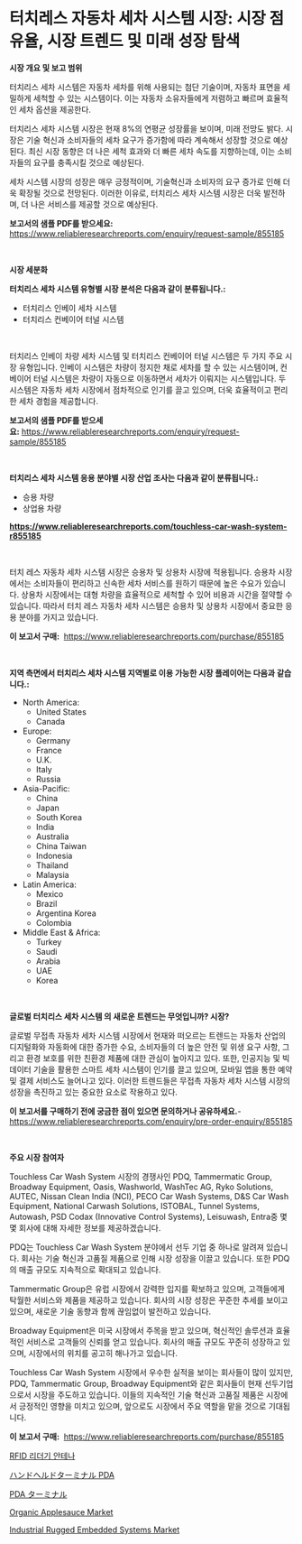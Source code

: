 <p><h1>터치레스 자동차 세차 시스템 시장: 시장 점유율, 시장 트렌드 및 미래 성장 탐색</h1></p><p><strong>시장 개요 및 보고 범위</strong></p>
<p><p>터치리스 세차 시스템은 자동차 세차를 위해 사용되는 첨단 기술이며, 자동차 표면을 세밀하게 세척할 수 있는 시스템이다. 이는 자동차 소유자들에게 저렴하고 빠르며 효율적인 세차 옵션을 제공한다.</p><p>터치리스 세차 시스템 시장은 현재 8%의 연평균 성장률을 보이며, 미래 전망도 밝다. 시장은 기술 혁신과 소비자들의 세차 요구가 증가함에 따라 계속해서 성장할 것으로 예상된다. 최신 시장 동향은 더 나은 세척 효과와 더 빠른 세차 속도를 지향하는데, 이는 소비자들의 요구를 충족시킬 것으로 예상된다.</p><p>세차 시스템 시장의 성장은 매우 긍정적이며, 기술혁신과 소비자의 요구 증가로 인해 더욱 확장될 것으로 전망된다. 이러한 이유로, 터치리스 세차 시스템 시장은 더욱 발전하며, 더 나은 서비스를 제공할 것으로 예상된다.</p></p>
<p><strong>보고서의 샘플 PDF를 받으세요:</strong> <a href="https://www.reliableresearchreports.com/enquiry/request-sample/855185">https://www.reliableresearchreports.com/enquiry/request-sample/855185</a></p>
<p>&nbsp;</p>
<p><strong>시장 세분화</strong></p>
<p><strong>터치리스 세차 시스템 유형별 시장 분석은 다음과 같이 분류됩니다.:</strong></p>
<p><ul><li>터치리스 인베이 세차 시스템</li><li>터치리스 컨베이어 터널 시스템</li></ul></p>
<p>&nbsp;</p>
<p><p>터치리스 인베이 차량 세차 시스템 및 터치리스 컨베이어 터널 시스템은 두 가지 주요 시장 유형입니다. 인베이 시스템은 차량이 정지한 채로 세차를 할 수 있는 시스템이며, 컨베이어 터널 시스템은 차량이 자동으로 이동하면서 세차가 이뤄지는 시스템입니다. 두 시스템은 자동차 세차 시장에서 점차적으로 인기를 끌고 있으며, 더욱 효율적이고 편리한 세차 경험을 제공합니다.</p></p>
<p><strong>보고서의 샘플 PDF를 받으세요:</strong>&nbsp;<a href="https://www.reliableresearchreports.com/enquiry/request-sample/855185">https://www.reliableresearchreports.com/enquiry/request-sample/855185</a></p>
<p>&nbsp;</p>
<p><strong> 터치리스 세차 시스템 응용 분야별 시장 산업 조사는 다음과 같이 분류됩니다.:</strong></p>
<p><ul><li>승용 차량</li><li>상업용 차량</li></ul></p>
<p><strong><a href="https://www.reliableresearchreports.com/touchless-car-wash-system-r855185">https://www.reliableresearchreports.com/touchless-car-wash-system-r855185</a></strong></p>
<p>&nbsp;</p>
<p><p>터치 레스 자동차 세차 시스템 시장은 승용차 및 상용차 시장에 적용됩니다. 승용차 시장에서는 소비자들이 편리하고 신속한 세차 서비스를 원하기 때문에 높은 수요가 있습니다. 상용차 시장에서는 대형 차량을 효율적으로 세척할 수 있어 비용과 시간을 절약할 수 있습니다. 따라서 터치 레스 자동차 세차 시스템은 승용차 및 상용차 시장에서 중요한 응용 분야를 가지고 있습니다.</p></p>
<p><strong>이 보고서 구매:</strong>&nbsp; <a href="https://www.reliableresearchreports.com/purchase/855185">https://www.reliableresearchreports.com/purchase/855185</a></p>
<p>&nbsp;</p>
<p><strong>지역 측면에서 터치리스 세차 시스템 지역별로 이용 가능한 시장 플레이어는 다음과 같습니다.:</strong></p>
<p><ul>
    <li>
        North America:
        <ul>
            <li>United States</li>
            <li>Canada</li>
        </ul>
    </li>
    <li>
        Europe:
        <ul>
            <li>Germany</li>
            <li>France</li>
            <li>U.K.</li>
            <li>Italy</li>
            <li>Russia</li>
        </ul>
    </li>
    <li>
        Asia-Pacific:
        <ul>
            <li>China</li>
            <li>Japan</li>
            <li>South Korea</li>
            <li>India</li>
            <li>Australia</li>
            <li>China Taiwan</li>
            <li>Indonesia</li>
            <li>Thailand</li>
            <li>Malaysia</li>
        </ul>
    </li>
    <li>
        Latin America:
        <ul>
            <li>Mexico</li>
            <li>Brazil</li>
            <li>Argentina Korea</li>
            <li>Colombia</li>
        </ul>
    </li>
    <li>
        Middle East & Africa:
        <ul>
            <li>Turkey</li>
            <li>Saudi</li>
            <li>Arabia</li>
            <li>UAE</li>
            <li>Korea</li>
        </ul>
    </li>
    </ul></p>
<p>&nbsp;</p>
<p><strong>글로벌 터치리스 세차 시스템 의 새로운 트렌드는 무엇입니까? 시장?</strong></p>
<p><p>글로벌 무접촉 자동차 세차 시스템 시장에서 현재와 떠오르는 트렌드는 자동차 산업의 디지털화와 자동화에 대한 증가한 수요, 소비자들의 더 높은 안전 및 위생 요구 사항, 그리고 환경 보호를 위한 친환경 제품에 대한 관심이 높아지고 있다. 또한, 인공지능 및 빅데이터 기술을 활용한 스마트 세차 시스템이 인기를 끌고 있으며, 모바일 앱을 통한 예약 및 결제 서비스도 늘어나고 있다. 이러한 트렌드들은 무접촉 자동차 세차 시스템 시장의 성장을 촉진하고 있는 중요한 요소로 작용하고 있다.</p></p>
<p><strong>이 보고서를 구매하기 전에 궁금한 점이 있으면 문의하거나 공유하세요.</strong>- <a href="https://www.reliableresearchreports.com/enquiry/pre-order-enquiry/855185">https://www.reliableresearchreports.com/enquiry/pre-order-enquiry/855185</a></p>
<p>&nbsp;</p>
<p><strong>주요 시장 참여자</strong></p>
<p><p>Touchless Car Wash System 시장의 경쟁사인 PDQ, Tammermatic Group, Broadway Equipment, Oasis, Washworld, WashTec AG, Ryko Solutions, AUTEC, Nissan Clean India (NCI), PECO Car Wash Systems, D&S Car Wash Equipment, National Carwash Solutions, ISTOBAL, Tunnel Systems, Autowash, PSD Codax (Innovative Control Systems), Leisuwash, Entra중 몇몇 회사에 대해 자세한 정보를 제공하겠습니다. </p><p>PDQ는 Touchless Car Wash System 분야에서 선두 기업 중 하나로 알려져 있습니다. 회사는 기술 혁신과 고품질 제품으로 인해 시장 성장을 이끌고 있습니다. 또한 PDQ의 매출 규모도 지속적으로 확대되고 있습니다.</p><p>Tammermatic Group은 유럽 시장에서 강력한 입지를 확보하고 있으며, 고객들에게 탁월한 서비스와 제품을 제공하고 있습니다. 회사의 시장 성장은 꾸준한 추세를 보이고 있으며, 새로운 기술 동향과 함께 끊임없이 발전하고 있습니다.</p><p>Broadway Equipment은 미국 시장에서 주목을 받고 있으며, 혁신적인 솔루션과 효율적인 서비스로 고객들의 신뢰를 얻고 있습니다. 회사의 매출 규모도 꾸준히 성장하고 있으며, 시장에서의 위치를 공고히 해나가고 있습니다.</p><p>Touchless Car Wash System 시장에서 우수한 실적을 보이는 회사들이 많이 있지만, PDQ, Tammermatic Group, Broadway Equipment와 같은 회사들이 현재 선두기업으로서 시장을 주도하고 있습니다. 이들의 지속적인 기술 혁신과 고품질 제품은 시장에서 긍정적인 영향을 미치고 있으며, 앞으로도 시장에서 주요 역할을 맡을 것으로 기대됩니다.</p></p>
<p><strong>이 보고서 구매:</strong>&nbsp;&nbsp;<a href="https://www.reliableresearchreports.com/purchase/855185">https://www.reliableresearchreports.com/purchase/855185</a></p>
<p><p><a href="https://github.com/rcabello548/Market-Research-Report-List-1/blob/main/434084854203.md">RFID 리더기 안테나</a></p><p><a href="https://github.com/roulaayoub-saad/Market-Research-Report-List-1/blob/main/384265756064.md">ハンドヘルドターミナル PDA</a></p><p><a href="https://github.com/schmahlson/Market-Research-Report-List-1/blob/main/867829956065.md">PDA ターミナル</a></p><p><a href="https://www.linkedin.com/pulse/organic-applesauce-market-trends-analysis-forecasted-period-prh9f">Organic Applesauce Market</a></p><p><a href="https://github.com/markusgodoy/Market-Research-Report-List-3/blob/main/industrial-rugged-embedded-systems-market.md">Industrial Rugged Embedded Systems Market</a></p></p>